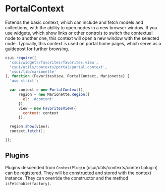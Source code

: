 PortalContext
=============

Extends the basic context, which can include and fetch models and collections,
with the ability to open nodes in a new browser window. If you use widgets,
which show links or other controls to switch the contextual node to another
one, this context will open a new window with the selected node. Typically,
this context is used on portal home pages, which serve as a guidepost for
further browsing.

```javascript
csui.require([
  'csui/widgets/favorites/favorites.view',
  'csui/utils/contexts/portal/portal.context',
  'csui/lib/marionette'
], function (FavoritesView, PortalContext, Marionette) {
  'use strict';

  var context = new PortalContext(),
      region = new Marionette.Region({
        el: '#content'
      }),
      view = new FavoritesView({
        context: context
      });

  region.show(view);
  context.fetch();

});
```

Plugins
-------

Plugins descended from `ContextPlugin` (csui/utils/contexts/context.plugin) can be registered. They will be constructed and stored with the context instance. They can override the constructor and the method `isFetchable(factory)`.